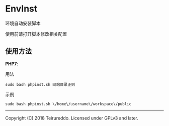 # EnvInst

环境自动安装脚本

使用前请打开脚本修改相关配置

## 使用方法

**PHP7**:

用法
```
sudo bash phpinst.sh 网站目录正则
```

示例
```
sudo bash phpinst.sh \/home\/username\/workspace\/public
```

----

Copyright (C) 2018 Teirureddo. Licensed under GPLv3 and later.